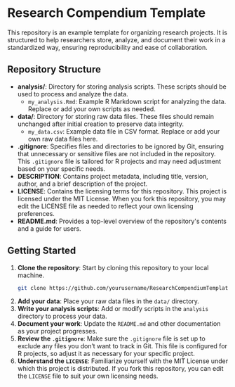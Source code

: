 # Research Compendium Template

This repository is an example template for organizing research projects. It is structured to help researchers store, analyze, and document their work in a standardized way, ensuring reproducibility and ease of collaboration.

## Repository Structure

- **analysis/**: Directory for storing analysis scripts. These scripts should be used to process and analyze the data.
  - `my_analysis.Rmd`: Example R Markdown script for analyzing the data. Replace or add your own scripts as needed.
- **data/**: Directory for storing raw data files. These files should remain unchanged after initial creation to preserve data integrity.
  - `my_data.csv`: Example data file in CSV format. Replace or add your own raw data files here.
- **.gitignore**: Specifies files and directories to be ignored by Git, ensuring that unnecessary or sensitive files are not included in the repository. This `.gitignore` file is tailored for R projects and may need adjustment based on your specific needs.
- **DESCRIPTION**: Contains project metadata, including title, version, author, and a brief description of the project.
- **LICENSE**: Contains the licensing terms for this repository. This project is licensed under the MIT License. When you fork this repository, you may edit the LICENSE file as needed to reflect your own licensing preferences.
- **README.md**: Provides a top-level overview of the repository's contents and a guide for users.


## Getting Started

1. **Clone the repository**: Start by cloning this repository to your local machine.
   ```bash
   git clone https://github.com/yourusername/ResearchCompendiumTemplate.git
   ```
2. **Add your data**: Place your raw data files in the `data/` directory.
3. **Write your analysis scripts**: Add or modify scripts in the `analysis` directory to process your data.
4. **Document your work**: Update the `README.md` and other documentation as your project progresses.
5. **Review the `.gitignore`**: Make sure the `.gitignore` file is set up to exclude any files you don’t want to track in Git. This file is configured for R projects, so adjust it as necessary for your specific project.
6. **Understand the `LICENSE`**: Familiarize yourself with the MIT License under which this project is distributed. If you fork this repository, you can edit the `LICENSE` file to suit your own licensing needs.
   

